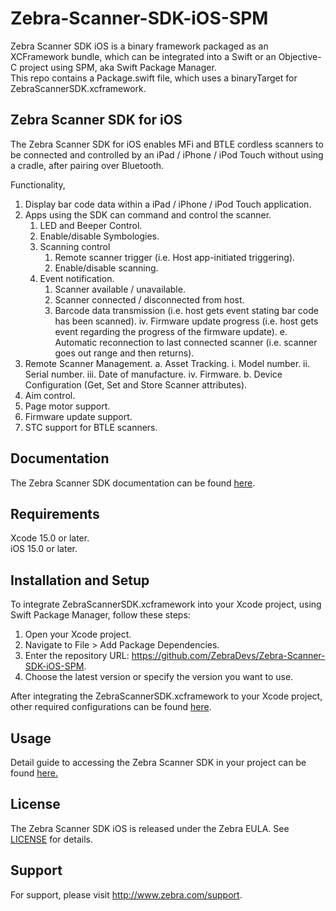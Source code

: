# Zebra-Scanner-SDK-iOS-SPM

Zebra Scanner SDK iOS is a binary framework packaged as an XCFramework bundle, which can be integrated into a Swift or an Objective-C project using SPM, aka Swift Package Manager.<br>
This repo contains a Package.swift file, which uses a binaryTarget for ZebraScannerSDK.xcframework.

## Zebra Scanner SDK for iOS
The Zebra Scanner SDK for iOS enables MFi and BTLE cordless scanners to be connected and controlled
by an iPad / iPhone / iPod Touch without using a cradle, after pairing over Bluetooth.

Functionality,
1. Display bar code data within a iPad / iPhone / iPod Touch application.
2. Apps using the SDK can command and control the scanner.
   1. LED and Beeper Control.
   2. Enable/disable Symbologies.
   3. Scanning control
      1. Remote scanner trigger (i.e. Host app-initiated triggering).
      2. Enable/disable scanning.
   4. Event notification.
      1. Scanner available / unavailable.
      2. Scanner connected / disconnected from host.
      3. Barcode data transmission (i.e. host gets event stating bar code has been
scanned).
    iv. Firmware update progress (i.e. host gets event regarding the progress of the
firmware update).
  e. Automatic reconnection to last connected scanner (i.e. scanner goes out range and then
returns).
3. Remote Scanner Management.
  a. Asset Tracking.
    i. Model number.
    ii. Serial number.
    iii. Date of manufacture.
    iv. Firmware.
  b. Device Configuration (Get, Set and Store Scanner attributes).
4. Aim control.
5. Page motor support.
6. Firmware update support.
7. STC support for BTLE scanners.


## Documentation
The Zebra Scanner SDK documentation can be found [here](https://techdocs.zebra.com/dcs/scanners/sdk-ios/about/).

## Requirements
Xcode 15.0 or later.<br>
iOS 15.0 or later.

## Installation and Setup

To integrate ZebraScannerSDK.xcframework into your Xcode project, using Swift Package Manager, follow these steps:

1. Open your Xcode project.
2. Navigate to File  > Add Package Dependencies.
3. Enter the repository URL: https://github.com/ZebraDevs/Zebra-Scanner-SDK-iOS-SPM.
4. Choose the latest version or specify the version you want to use.

After integrating the  ZebraScannerSDK.xcframework to your Xcode project, other required configurations can be found [here](https://techdocs.zebra.com/dcs/scanners/sdk-ios/setup/).

## Usage

Detail guide to accessing the Zebra Scanner SDK in your project can be found [here.](https://techdocs.zebra.com/dcs/scanners/sdk-ios/sdk/)

## License

The Zebra Scanner SDK iOS is released under the Zebra EULA. See [LICENSE](https://github.com/zebratechnologies/Zebra-Scanner-SDK-iOS-SPM?tab=License-1-ov-file#) for details.

## Support
For support, please visit http://www.zebra.com/support.

